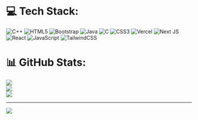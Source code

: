 <!--
## 🌐 Socials:
[![Instagram](https://img.shields.io/badge/Instagram-%23E4405F.svg?logo=Instagram&logoColor=white)](https://instagram.com/saurabh_shisode_) [![LinkedIn](https://img.shields.io/badge/LinkedIn-%230077B5.svg?logo=linkedin&logoColor=white)](https://linkedin.com/in/SaurabhShisode) [![X](https://img.shields.io/badge/X-black.svg?logo=X&logoColor=white)](https://x.com/NotSaurabh_) [![email](https://img.shields.io/badge/Email-D14836?logo=gmail&logoColor=white)](mailto:shisodesaurabh48@gmail.com) 
-->
# 💻 Tech Stack:
![C++](https://img.shields.io/badge/c++-%2300599C.svg?style=for-the-badge&logo=c%2B%2B&logoColor=white) ![HTML5](https://img.shields.io/badge/html5-%23E34F26.svg?style=for-the-badge&logo=html5&logoColor=white) ![Bootstrap](https://img.shields.io/badge/bootstrap-%238511FA.svg?style=for-the-badge&logo=bootstrap&logoColor=white) ![Java](https://img.shields.io/badge/java-%23ED8B00.svg?style=for-the-badge&logo=openjdk&logoColor=white) ![C](https://img.shields.io/badge/c-%2300599C.svg?style=for-the-badge&logo=c&logoColor=white) ![CSS3](https://img.shields.io/badge/css3-%231572B6.svg?style=for-the-badge&logo=css3&logoColor=white) ![Vercel](https://img.shields.io/badge/vercel-%23000000.svg?style=for-the-badge&logo=vercel&logoColor=white) ![Next JS](https://img.shields.io/badge/Next-black?style=for-the-badge&logo=next.js&logoColor=white) ![React](https://img.shields.io/badge/react-%2320232a.svg?style=for-the-badge&logo=react&logoColor=%2361DAFB) ![JavaScript](https://img.shields.io/badge/javascript-%23323330.svg?style=for-the-badge&logo=javascript&logoColor=%23F7DF1E) ![TailwindCSS](https://img.shields.io/badge/tailwindcss-%2338B2AC.svg?style=for-the-badge&logo=tailwind-css&logoColor=white)
# 📊 GitHub Stats:
![](https://github-readme-stats.vercel.app/api?username=SaurabhShisode&theme=dark&hide_border=false&include_all_commits=false&count_private=false)<br/>
![](https://nirzak-streak-stats.vercel.app/?user=SaurabhShisode&theme=dark&hide_border=false)<br/>
![](https://github-readme-stats.vercel.app/api/top-langs/?username=SaurabhShisode&theme=dark&hide_border=false&include_all_commits=false&count_private=false&layout=compact)

---
[![](https://visitcount.itsvg.in/api?id=SaurabhShisode&icon=0&color=0)](https://visitcount.itsvg.in)

<!-- Proudly created with GPRM ( https://gprm.itsvg.in ) -->
